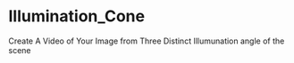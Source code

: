 # Illumination_Cone
Create A Video of Your Image from Three Distinct Illumunation angle of the scene
